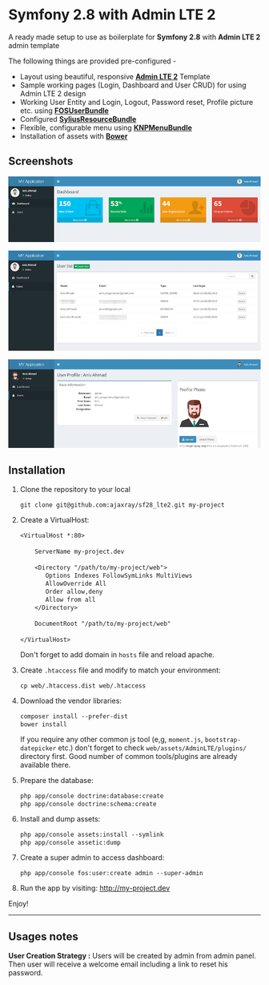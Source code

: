Symfony 2.8 with Admin LTE 2
==============

A ready made setup to use as boilerplate for **Symfony 2.8** with **Admin LTE 2** admin template

The following things are provided pre-configured - 

* Layout using beautiful, responsive **[Admin LTE 2](https://almsaeedstudio.com/themes/AdminLTE/index.html)** Template 
* Sample working pages (Login, Dashboard and User CRUD) for using Admin LTE 2 design  
* Working User Entity and Login, Logout, Password reset, Profile picture etc. using **[FOSUserBundle](https://github.com/FriendsOfSymfony/FOSUserBundle)**
* Configured **[SyliusResourceBundle](https://github.com/Sylius/SyliusResourceBundle)**
* Flexible, configurable menu using **[KNPMenuBundle](https://github.com/KnpLabs/KnpMenuBundle)**
* Installation of assets with **[Bower](http://bower.io/)**

Screenshots
----------------

![Dashboard Page](screens/dashboard.png)

![User List](screens/user_list.jpg)

![Profile Page](screens/profile.png)


Installation
----------------

1. Clone the repository to your local

    ```
    git clone git@github.com:ajaxray/sf28_lte2.git my-project
    ```

2. Create a VirtualHost:

    ```
    <VirtualHost *:80>

        ServerName my-project.dev

        <Directory "/path/to/my-project/web">
           Options Indexes FollowSymLinks MultiViews
           AllowOverride All
           Order allow,deny
           Allow from all
        </Directory>

        DocumentRoot "/path/to/my-project/web"

    </VirtualHost>
    ```
    
    Don't forget to add domain in `hosts` file and reload apache.
      
3. Create `.htaccess` file and modify to match your environment:

    ```
    cp web/.htaccess.dist web/.htaccess
    ```

5. Download the vendor libraries:

    ```
    composer install --prefer-dist
    bower install
    ```
    If you require any other common js tool (e,g, `moment.js`, `bootstrap-datepicker` etc.)
     don't forget to check `web/assets/AdminLTE/plugins/` directory first. 
     Good number of common tools/plugins are already available there. 

6. Prepare the database:

    ```
    php app/console doctrine:database:create
    php app/console doctrine:schema:create
    ```
    
7. Install and dump assets:

    ```
    php app/console assets:install --symlink
    php app/console assetic:dump
    ```
    
8. Create a super admin to access dashboard:

    ```
    php app/console fos:user:create admin --super-admin
    ```

9. Run the app by visiting: http://my-project.dev

Enjoy!

----

Usages notes
--------------------

**User Creation Strategy :** Users will be created by admin from admin panel. 
Then user will receive a welcome email including a link to reset his password.   